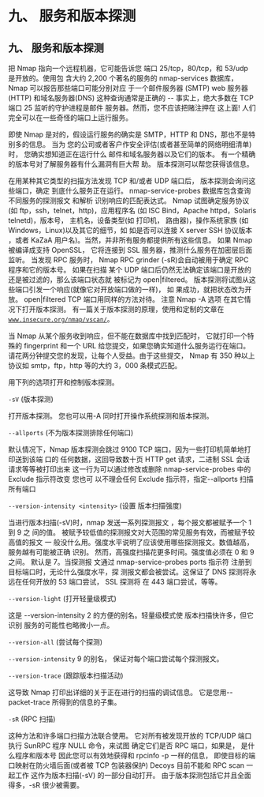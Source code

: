 # 九、 服务和版本探测

## 九、 服务和版本探测

把 Nmap 指向一个远程机器，它可能告诉您 端口 25/tcp，80/tcp，和 53/udp 是开放的。使用包 含大约 2,200 个著名的服务的 nmap-services 数据库， Nmap 可以报告那些端口可能分别对应 于一个邮件服务器 (SMTP) web 服务器(HTTP) 和域名服务器(DNS) 这种查询通常是正确的 -- 事实上，绝大多数在 TCP 端口 25 监听的守护进程是邮件 服务器。然而，您不应该把赌注押在 这上面! 人们完全可以在一些奇怪的端口上运行服务。

即使 Nmap 是对的，假设运行服务的确实是 SMTP，HTTP 和 DNS，那也不是特别多的信息。 当为 您的公司或者客户作安全评估(或者甚至简单的网络明细清单)时， 您确实想知道正在运行什么 邮件和域名服务器以及它们的版本。 有一个精确的版本号对了解服务器有什么漏洞有巨大帮 助。 版本探测可以帮您获得该信息。

在用某种其它类型的扫描方法发现 TCP 和/或者 UDP 端口后， 版本探测会询问这些端口，确定 到底什么服务正在运行。 nmap-service-probes 数据库包含查询不同服务的探测报文 和解析 识别响应的匹配表达式。 Nmap 试图确定服务协议 (如 ftp，ssh，telnet，http)，应用程序名 (如 ISC Bind，Apache httpd，Solaris telnetd)，版本号， 主机名，设备类型(如 打印机， 路由器)，操作系统家族 (如 Windows，Linux)以及其它的细节，如 如是否可以连接 X server SSH 协议版本 ，或者 KaZaA 用户名)。当然，并非所有服务都提供所有这些信息。 如果 Nmap 被编译成支持 OpenSSL， 它将连接到 SSL 服务器，推测什么服务在加密层后面监听。 当发现 RPC 服务时， Nmap RPC grinder (-sR)会自动被用于确定 RPC 程序和它的版本号。 如果在扫描 某个 UDP 端口后仍然无法确定该端口是开放的还是被过滤的，那么该端口状态就 被标记为 open|filtered。 版本探测将试图从这些端口引发一个响应(就像它对开放端口做的一样)， 如 果成功，就把状态改为开放。 open|filtered TCP 端口用同样的方法对待。 注意 Nmap -A 选项 在其它情况下打开版本探测。 有一篇关于版本探测的原理，使用和定制的文章在 [`www.insecure.org/nmap/vscan/`](http://www.insecure.org/nmap/vscan/)。

当 Nmap 从某个服务收到响应，但不能在数据库中找到匹配时， 它就打印一个特殊的 fingerprint 和一个 URL 给您提交，如果您确实知道什么服务运行在端口。 请花两分钟提交您的发现，让每个人受益。由于这些提交， Nmap 有 350 种以上协议如 smtp，ftp，http 等的大约 3，000 条模式匹配。

用下列的选项打开和控制版本探测。

`-sV` (版本探测)

打开版本探测。 您也可以用-A 同时打开操作系统探测和版本探测。

`--allports` (不为版本探测排除任何端口)

默认情况下，Nmap 版本探测会跳过 9100 TCP 端口，因为一些打印机简单地打印送到该端 口的 任何数据，这回导致数十页 HTTP get 请求，二进制 SSL 会话请求等等被打印出来 这一行为可以通过修改或删除 nmap-service-probes 中的 Exclude 指示符改变 您也可 以不理会任何 Exclude 指示符，指定--allports 扫描所有端口

`--version-intensity <intensity>` (设置 版本扫描强度)

当进行版本扫描(-sV)时，nmap 发送一系列探测报文 ，每个报文都被赋予一个 1 到 9 之 间的值。 被赋予较低值的探测报文对大范围的常见服务有效，而被赋予较高值的报文 一 般没什么用。强度水平说明了应该使用哪些探测报文。数值越高， 服务越有可能被正确 识别。 然而，高强度扫描花更多时间。强度值必须在 0 和 9 之间。 默认是 7。当探测报 文通过 nmap-service-probes ports 指示符 注册到目标端口时，无论什么强度水平，探 测报文都会被尝试。这保证了 DNS 探测将永远在任何开放的 53 端口尝试， SSL 探测将 在 443 端口尝试，等等。

`--version-light` (打开轻量级模式)

这是 --version-intensity 2 的方便的别名。轻量级模式使 版本扫描快许多，但它识别 服务的可能性也略微小一点。

`--version-all` (尝试每个探测)

`--version-intensity` 9 的别名， 保证对每个端口尝试每个探测报文。

`--version-trace` (跟踪版本扫描活动)

这导致 Nmap 打印出详细的关于正在进行的扫描的调试信息。 它是您用--packet-trace 所得到的信息的子集。

`-sR` (RPC 扫描)

这种方法和许多端口扫描方法联合使用。 它对所有被发现开放的 TCP/UDP 端口执行 SunRPC 程序 NULL 命令，来试图 确定它们是否 RPC 端口，如果是， 是什么程序和版本号 因此您可以有效地获得和 rpcinfo -p 一样的信息， 即使目标的端口映射在防火墙后面(或者被 TCP 包装器保护) Decoys 目前不能和 RPC scan 一起工作 这作为版本扫描(-sV) 的一部分自动打开。 由于版本探测包括它并且全面得多，-sR 很少被需要。